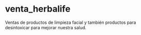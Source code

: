 # venta_herbalife
Ventas de productos de limpieza facial y también productos para desintoxicar para mejorar nuestra salud.
